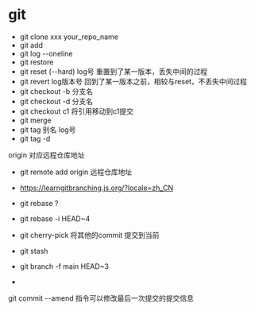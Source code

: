 # git

- git clone xxx your_repo_name
- git add 
- git  log --oneline
- git restore
- git reset (--hard) log号 重置到了某一版本，丢失中间的过程
- git revert log版本号 回到了某一版本之前，相较与reset，不丢失中间过程
- git checkout -b 分支名 
- git checkout -d 分支名 
- git checkout c1 将引用移动到c1提交
- git merge 
- git tag 别名 log号
- git tag -d





origin 对应远程仓库地址

- git remote add origin 远程仓库地址
- https://learngitbranching.js.org/?locale=zh_CN


- git rebase ?
- git rebase -i HEAD~4  
- git cherry-pick 将其他的commit 提交到当前
- git stash


- git branch -f main HEAD~3


-
git commit --amend 指令可以修改最后一次提交的提交信息